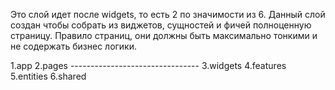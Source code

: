 Это слой идет после widgets, то есть 2 по значимости из 6. Данный слой создан чтобы собрать из виджетов, сущностей и фичей полноценную страницу. Правило страниц, они должны быть максимально тонкими и не содержать бизнес логики.


1.app
2.pages --------------------------------
3.widgets
4.features
5.entities
6.shared